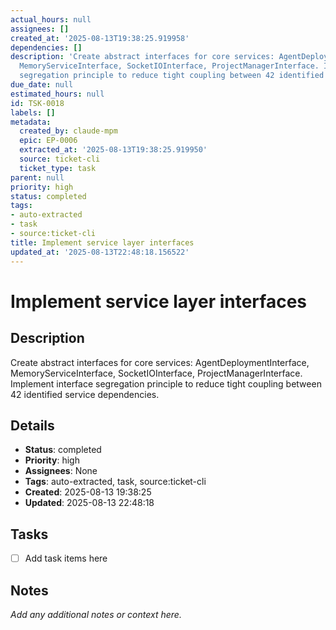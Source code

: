 ```yaml
---
actual_hours: null
assignees: []
created_at: '2025-08-13T19:38:25.919958'
dependencies: []
description: 'Create abstract interfaces for core services: AgentDeploymentInterface,
  MemoryServiceInterface, SocketIOInterface, ProjectManagerInterface. Implement interface
  segregation principle to reduce tight coupling between 42 identified service dependencies.'
due_date: null
estimated_hours: null
id: TSK-0018
labels: []
metadata:
  created_by: claude-mpm
  epic: EP-0006
  extracted_at: '2025-08-13T19:38:25.919950'
  source: ticket-cli
  ticket_type: task
parent: null
priority: high
status: completed
tags:
- auto-extracted
- task
- source:ticket-cli
title: Implement service layer interfaces
updated_at: '2025-08-13T22:48:18.156522'
---
```


# Implement service layer interfaces

## Description
Create abstract interfaces for core services: AgentDeploymentInterface, MemoryServiceInterface, SocketIOInterface, ProjectManagerInterface. Implement interface segregation principle to reduce tight coupling between 42 identified service dependencies.

## Details
- **Status**: completed
- **Priority**: high
- **Assignees**: None
- **Tags**: auto-extracted, task, source:ticket-cli
- **Created**: 2025-08-13 19:38:25
- **Updated**: 2025-08-13 22:48:18

## Tasks
- [ ] Add task items here

## Notes
_Add any additional notes or context here._

